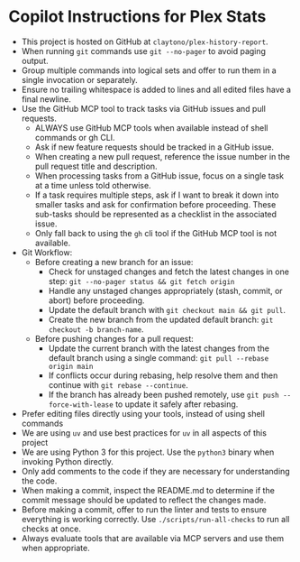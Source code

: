 # Copilot Instructions for Plex Stats

- This project is hosted on GitHub at `claytono/plex-history-report`.
- When running `git` commands use `git --no-pager` to avoid paging output.
- Group multiple commands into logical sets and offer to run them in a single invocation or
  separately.
- Ensure no trailing whitespace is added to lines and all edited files have a final newline.
- Use the GitHub MCP tool to track tasks via GitHub issues and pull requests.
  - ALWAYS use GitHub MCP tools when available instead of shell commands or gh CLI.
  - Ask if new feature requests should be tracked in a GitHub issue.
  - When creating a new pull request, reference the issue number in the pull request title and
    description.
  - When processing tasks from a GitHub issue, focus on a single task at a time unless told
    otherwise.
  - If a task requires multiple steps, ask if I want to break it down into smaller tasks and ask for
    confirmation before proceeding. These sub-tasks should be represented as a checklist in the
    associated issue.
  - Only fall back to using the `gh` cli tool if the GitHub MCP tool is not available.
- Git Workflow:
  - Before creating a new branch for an issue:
    - Check for unstaged changes and fetch the latest changes in one step: `git --no-pager status && git fetch origin`
    - Handle any unstaged changes appropriately (stash, commit, or abort) before proceeding.
    - Update the default branch with `git checkout main && git pull`.
    - Create the new branch from the updated default branch: `git checkout -b branch-name`.
  - Before pushing changes for a pull request:
    - Update the current branch with the latest changes from the default branch using a single command: `git pull --rebase origin main`
    - If conflicts occur during rebasing, help resolve them and then continue with `git rebase --continue`.
    - If the branch has already been pushed remotely, use `git push --force-with-lease` to update it
      safely after rebasing.
- Prefer editing files directly using your tools, instead of using shell commands
- We are using `uv` and use best practices for `uv` in all aspects of this project
- We are using Python 3 for this project. Use the `python3` binary when invoking Python directly.
- Only add comments to the code if they are necessary for understanding the code.
- When making a commit, inspect the README.md to determine if the commit message should be updated
  to reflect the changes made.
- Before making a commit, offer to run the linter and tests to ensure everything is working
  correctly. Use `./scripts/run-all-checks` to run all checks at once.
- Always evaluate tools that are available via MCP servers and use them when appropriate.
